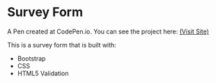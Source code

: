 # Survey Form
 A Pen created at CodePen.io. You can see the project here: 
 <a href="https://codepen.io/lukenetti3/full/RwNymMp">(Visit Site)</a>
 
 This is a survey form that is built with:
 <ul>
 <li>Bootstrap</li>
 <li>CSS</li>
 <li>HTML5 Validation</li>
 </ul>

 
